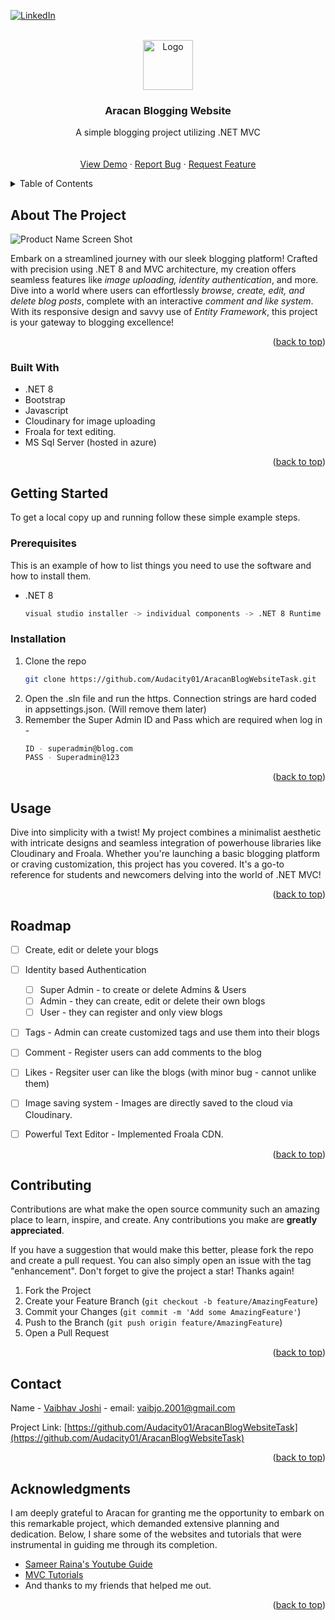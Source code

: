 <!-- Improved compatibility of back to top link: See: https://github.com/othneildrew/Best-README-Template/pull/73 -->
<a name="readme-top"></a>






[![LinkedIn][linkedin-shield]][linkedin-url]



<!-- PROJECT LOGO -->
<br />
<div align="center">
  <a href="https://github.com/Audacity01/AracanBlogWebsiteTask">
    <img src="https://res.cloudinary.com/dtkvxnzbk/image/upload/v1711301161/nzwz9ihfnl2dmy5qgbtz.jpg" alt="Logo" width="80" height="80">
  </a>

<h3 align="center">Aracan Blogging Website</h3>

  <p align="center">
    A simple blogging project utilizing .NET MVC 
    <br />
</a>
    <br />
    <br />
    <a href="https://github.com/Audacity01/AracanBlogWebsiteTask">View Demo</a>
    ·
    <a href="https://github.com/Audacity01/AracanBlogWebsiteTask/issues">Report Bug</a>
    ·
    <a href="https://github.com/Audacity01/AracanBlogWebsiteTask/issues">Request Feature</a>
  </p>
</div>



<!-- TABLE OF CONTENTS -->
<details>
  <summary>Table of Contents</summary>
  <ol>
    <li>
      <a href="#about-the-project">About The Project</a>
      <ul>
        <li><a href="#built-with">Built With</a></li>
      </ul>
    </li>
    <li>
      <a href="#getting-started">Getting Started</a>
      <ul>
        <li><a href="#prerequisites">Prerequisites</a></li>
        <li><a href="#installation">Installation</a></li>
      </ul>
    </li>
    <li><a href="#usage">Usage</a></li>
    <li><a href="#roadmap">Roadmap</a></li>
    <li><a href="#contributing">Contributing</a></li>
    <li><a href="#contact">Contact</a></li>
    <li><a href="#acknowledgments">Acknowledgments</a></li>
  </ol>
</details>



<!-- ABOUT THE PROJECT -->
## About The Project

![Product Name Screen Shot][product-screenshot]

Embark on a streamlined journey with our sleek blogging platform! Crafted with precision using .NET 8 and MVC architecture, my creation offers seamless features like *image uploading, identity authentication*, and more. Dive into a world where users can effortlessly *browse, create, edit, and delete blog posts*, complete with an interactive *comment and like system*. With its responsive design and savvy use of *Entity Framework*, this project is your gateway to blogging excellence!


<p align="right">(<a href="#readme-top">back to top</a>)</p>



### Built With

* .NET 8
* Bootstrap
* Javascript
* Cloudinary for image uploading
* Froala for text editing.
* MS Sql Server (hosted in azure)

<p align="right">(<a href="#readme-top">back to top</a>)</p>



<!-- GETTING STARTED -->
## Getting Started


To get a local copy up and running follow these simple example steps.

### Prerequisites

This is an example of how to list things you need to use the software and how to install them.
* .NET 8
  ```sh
  visual studio installer -> individual components -> .NET 8 Runtime
  ```

### Installation


1. Clone the repo
   ```sh
   git clone https://github.com/Audacity01/AracanBlogWebsiteTask.git
   ```
2. Open the .sln file and run the https. Connection strings are hard coded in  appsettings.json. (Will remove them later)
3. Remember the Super Admin ID and Pass which are required when log in - 
    ```sh
    ID - superadmin@blog.com
    PASS - Superadmin@123
    ```



<p align="right">(<a href="#readme-top">back to top</a>)</p>



<!-- USAGE EXAMPLES -->
## Usage

Dive into simplicity with a twist! My project combines a minimalist aesthetic with intricate designs and seamless integration of powerhouse libraries like Cloudinary and Froala. Whether you're launching a basic blogging platform or craving customization, this project has you covered. It's a go-to reference for students and newcomers delving into the world of .NET MVC!


<p align="right">(<a href="#readme-top">back to top</a>)</p>



<!-- ROADMAP -->
## Roadmap

- [ ] Create, edit or delete your blogs
- [ ] Identity based Authentication
    - [ ] Super Admin - to create or delete Admins & Users
    - [ ] Admin - they can create, edit or delete their own blogs
    - [ ] User - they can register and only view blogs
- [ ] Tags - Admin can create customized tags and use them into their blogs
- [ ] Comment - Register users can add comments to the blog
- [ ] Likes - Regsiter user can like the blogs (with minor bug - cannot unlike them)
- [ ] Image saving system - Images are directly saved to the cloud via Cloudinary.
- [ ] Powerful Text Editor - Implemented Froala CDN.



<p align="right">(<a href="#readme-top">back to top</a>)</p>



<!-- CONTRIBUTING -->
## Contributing

Contributions are what make the open source community such an amazing place to learn, inspire, and create. Any contributions you make are **greatly appreciated**.

If you have a suggestion that would make this better, please fork the repo and create a pull request. You can also simply open an issue with the tag "enhancement".
Don't forget to give the project a star! Thanks again!

1. Fork the Project
2. Create your Feature Branch (`git checkout -b feature/AmazingFeature`)
3. Commit your Changes (`git commit -m 'Add some AmazingFeature'`)
4. Push to the Branch (`git push origin feature/AmazingFeature`)
5. Open a Pull Request

<p align="right">(<a href="#readme-top">back to top</a>)</p>




<!-- CONTACT -->
## Contact

Name - [Vaibhav Joshi](https://twitter.com/Fsociety_vj) - email: vaibjo.2001@gmail.com

Project Link: [https://github.com/Audacity01/AracanBlogWebsiteTask](https://github.com/Audacity01/AracanBlogWebsiteTask)

<p align="right">(<a href="#readme-top">back to top</a>)</p>



<!-- ACKNOWLEDGMENTS -->
## Acknowledgments
I am deeply grateful to Aracan for granting me the opportunity to embark on this remarkable project, which demanded extensive planning and dedication. Below, I share some of the websites and tutorials that were instrumental in guiding me through its completion.

* [Sameer Raina's Youtube Guide](https://www.youtube.com/watch?v=jhj9ouy7x1g&t=3461s)
* [MVC Tutorials](https://www.javatpoint.com/asp-net-mvc)
* And thanks to my friends that helped me out.

<p align="right">(<a href="#readme-top">back to top</a>)</p>



<!-- MARKDOWN LINKS & IMAGES -->
<!-- https://www.markdownguide.org/basic-syntax/#reference-style-links -->
[contributors-shield]: https://img.shields.io/github/contributors/Audacity01/AracanBlogWebsiteTask.svg?style=for-the-badge
[contributors-url]: https://github.com/Audacity01/AracanBlogWebsiteTask/graphs/contributors
[forks-shield]: https://img.shields.io/github/forks/Audacity01/AracanBlogWebsiteTask.svg?style=for-the-badge
[forks-url]: https://github.com/Audacity01/AracanBlogWebsiteTask/network/members
[stars-shield]: https://img.shields.io/github/stars/Audacity01/AracanBlogWebsiteTask.svg?style=for-the-badge
[stars-url]: https://github.com/Audacity01/AracanBlogWebsiteTask/stargazers
[issues-shield]: https://img.shields.io/github/issues/Audacity01/AracanBlogWebsiteTask.svg?style=for-the-badge
[issues-url]: https://github.com/Audacity01/AracanBlogWebsiteTask/issues
[license-shield]: https://img.shields.io/github/license/Audacity01/AracanBlogWebsiteTask.svg?style=for-the-badge
[license-url]: https://github.com/Audacity01/AracanBlogWebsiteTask/blob/master/LICENSE.txt
[linkedin-shield]: https://img.shields.io/badge/-LinkedIn-black.svg?style=for-the-badge&logo=linkedin&colorB=555
[linkedin-url]: https://www.linkedin.com/in/vaibhav-joshi-363881241/
[product-screenshot]: https://res.cloudinary.com/dtkvxnzbk/image/upload/v1711301792/gbstkzlemijddcmb1ubt.jpg
[Next.js]: https://img.shields.io/badge/next.js-000000?style=for-the-badge&logo=nextdotjs&logoColor=white
[Next-url]: https://nextjs.org/
[React.js]: https://img.shields.io/badge/React-20232A?style=for-the-badge&logo=react&logoColor=61DAFB
[React-url]: https://upload.wikimedia.org/wikipedia/commons/7/7d/Microsoft_.NET_logo.svg
[Vue.js]: https://img.shields.io/badge/Vue.js-35495E?style=for-the-badge&logo=vuedotjs&logoColor=4FC08D
[Vue-url]: https://vuejs.org/
[Angular.io]: https://img.shields.io/badge/Angular-DD0031?style=for-the-badge&logo=angular&logoColor=white
[Angular-url]: https://angular.io/
[Svelte.dev]: https://img.shields.io/badge/Svelte-4A4A55?style=for-the-badge&logo=svelte&logoColor=FF3E00
[Svelte-url]: https://svelte.dev/
[Laravel.com]: https://img.shields.io/badge/Laravel-FF2D20?style=for-the-badge&logo=laravel&logoColor=white
[Laravel-url]: https://laravel.com
[Bootstrap.com]: https://img.shields.io/badge/Bootstrap-563D7C?style=for-the-badge&logo=bootstrap&logoColor=white
[Bootstrap-url]: https://getbootstrap.com
[JQuery.com]: https://img.shields.io/badge/jQuery-0769AD?style=for-the-badge&logo=jquery&logoColor=white
[JQuery-url]: https://jquery.com 
